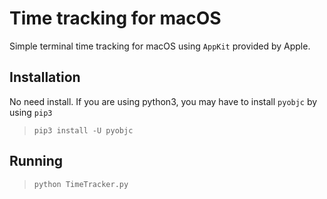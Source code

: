 # Time tracking for macOS
Simple terminal time tracking for macOS using `AppKit` provided by Apple.


## Installation
No need install.
If you are using python3, you may have to install `pyobjc` by using `pip3`
> ```pip3 install -U pyobjc```

## Running
> `python TimeTracker.py`
